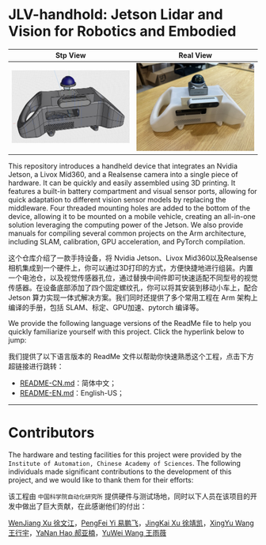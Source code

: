 # JLV-handhold: Jetson Lidar and Vision for Robotics and Embodied

|Stp View|Real View|
|--|--|
|![stp-view](./resources/images/stp-preview.png)|![real-view](./resources/images/real-preview.jpeg)|


This repository introduces a handheld device that integrates an Nvidia Jetson, a Livox Mid360, and a Realsense camera into a single piece of hardware. It can be quickly and easily assembled using 3D printing. It features a built-in battery compartment and visual sensor ports, allowing for quick adaptation to different vision sensor models by replacing the middleware. Four threaded mounting holes are added to the bottom of the device, allowing it to be mounted on a mobile vehicle, creating an all-in-one solution leveraging the computing power of the Jetson. We also provide manuals for compiling several common projects on the Arm architecture, including SLAM, calibration, GPU acceleration, and PyTorch compilation.


这个仓库介绍了一款手持设备，将 Nvidia Jetson、Livox Mid360以及Realsense相机集成到一个硬件上，你可以通过3D打印的方式，方便快捷地进行组装。内置一个电池仓，以及视觉传感器孔位，通过替换中间件即可快速适配不同型号的视觉传感器。在设备底部添加了四个固定螺纹孔，你可以将其安装到移动小车上，配合 Jetson 算力实现一体式解决方案。我们同时还提供了多个常用工程在 Arm 架构上编译的手册，包括 SLAM、标定、GPU加速、pytorch 编译等。


We provide the following language versions of the ReadMe file to help you quickly familiarize yourself with this project. Click the hyperlink below to jump:

我们提供了以下语言版本的 ReadMe 文件以帮助你快速熟悉这个工程，点击下方超链接进行跳转：

* [README-CN.md](./resources/ReadMe-CN.md)：简体中文；
* [README-EN.md](./resources/ReadMe-EN.md)：English-US；


----

# Contributors

The hardware and testing facilities for this project were provided by the `Institute of Automation, Chinese Academy of Sciences`. The following individuals made significant contributions to the development of this project, and we would like to thank them for their efforts:

该工程由 `中国科学院自动化研究所` 提供硬件与测试场地，同时以下人员在该项目的开发中做出了巨大贡献，在此感谢他们的付出：

[WenJiang Xu 徐文江](https://github.com/HEA1OR)，[PengFei Yi 易鹏飞](https://github.com/alfie010)，[JingKai Xu 徐靖凯](https://github.com/Triumphant-strain)，[XingYu Wang 王行宇](https://github.com/xywang227)，[YaNan Hao 郝亚楠](https://github.com/haoyanan2024)，[YuWei Wang 王雨薇](https://github.com/YuweiWang2002)

